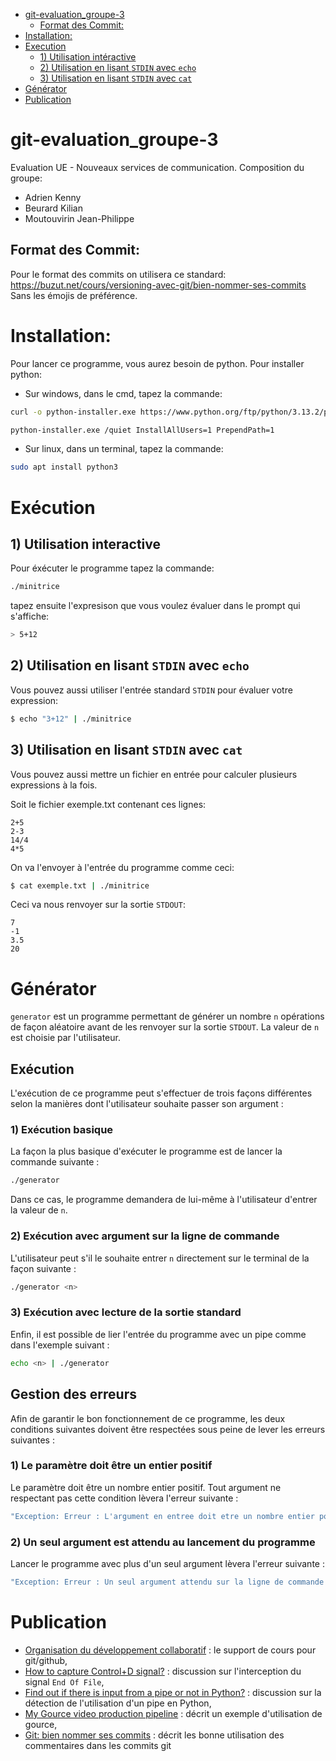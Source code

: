 - [git-evaluation\_groupe-3](#git-evaluation_groupe-3)
  - [Format des Commit:](#format-des-commit)
- [Installation:](#installation)
- [Execution](#execution)
  - [1) Utilisation intéractive](#1-utilisation-intéractive)
  - [2) Utilisation en lisant `STDIN` avec `echo`](#2-utilisation-en-lisant-stdin-avec-echo)
  - [3) Utilisation en lisant `STDIN` avec `cat`](#3-utilisation-en-lisant-stdin-avec-cat)
- [Générator](#générator)
- [Publication](#publication)


# git-evaluation_groupe-3
Evaluation UE - Nouveaux services de communication.
Composition du groupe: 
  - Adrien Kenny
  - Beurard Kilian
  - Moutouvirin Jean-Philippe 

## Format des Commit:
  Pour le format des commits on utilisera ce standard: https://buzut.net/cours/versioning-avec-git/bien-nommer-ses-commits
  Sans les émojis de préférence.

# Installation:
Pour lancer ce programme, vous aurez besoin de python.
Pour installer python:

- Sur windows, dans le cmd, tapez la commande:
```bash
curl -o python-installer.exe https://www.python.org/ftp/python/3.13.2/python-3.13.2-amd64.exe

python-installer.exe /quiet InstallAllUsers=1 PrependPath=1

```

- Sur linux, dans un terminal, tapez la commande:
```bash
sudo apt install python3
```

# Exécution
## 1) Utilisation interactive
Pour éxécuter le programme tapez la commande:
```bash
./minitrice
```
tapez ensuite l'expresison que vous voulez évaluer dans le prompt qui s'affiche:
```bash
> 5+12
```
## 2) Utilisation en lisant `STDIN` avec `echo`
Vous pouvez aussi utiliser l'entrée standard ```STDIN``` pour évaluer votre expression:
```bash
$ echo "3+12" | ./minitrice
```
## 3) Utilisation en lisant `STDIN` avec `cat`
Vous pouvez aussi mettre un fichier en entrée pour calculer plusieurs expressions à la fois.

Soit le fichier exemple.txt contenant ces lignes:
```
2+5
2-3
14/4
4*5
```

On va l'envoyer à l'entrée du programme comme ceci:

```bash
$ cat exemple.txt | ./minitrice
```
Ceci va nous renvoyer sur la sortie ```STDOUT```:
```
7
-1
3.5
20
```
# Générator

```generator``` est un programme permettant de générer un nombre ```n``` opérations de façon aléatoire avant de les renvoyer sur la sortie ```STDOUT```. La valeur de ```n``` est choisie par l'utilisateur.

## Exécution
L'exécution de ce programme peut s'effectuer de trois façons différentes selon la manières dont l'utilisateur souhaite passer son argument :

### 1) Exécution basique
La façon la plus basique d'exécuter le programme est de lancer la commande suivante :

```bash
./generator
```
Dans ce cas, le programme demandera de lui-même à l'utilisateur d'entrer la valeur de ```n```.

### 2) Exécution avec argument sur la ligne de commande
L'utilisateur peut s'il le souhaite entrer ```n``` directement sur le terminal de la façon suivante :

```bash
./generator <n>
```

### 3) Exécution avec lecture de la sortie standard
Enfin, il est possible de lier l'entrée du programme avec un pipe comme dans l'exemple suivant :
```bash
echo <n> | ./generator
```

## Gestion des erreurs
Afin de garantir le bon fonctionnement de ce programme, les deux conditions suivantes doivent être respectées sous peine de lever les erreurs suivantes :

### 1) Le paramètre doit être un entier positif
Le paramètre doit être un nombre entier positif. Tout argument ne respectant pas cette condition lèvera l'erreur suivante :

```bash
"Exception: Erreur : L'argument en entree doit etre un nombre entier positif"
```

### 2) Un seul argument est attendu au lancement du programme
Lancer le programme avec plus d'un seul argument lèvera l'erreur suivante :

```bash
"Exception: Erreur : Un seul argument attendu sur la ligne de commande !"
```

# Publication
- [Organisation du développement collaboratif](https://slides.com/frozar/git) : le support de cours pour git/github,
- [How to capture Control+D signal?](https://stackoverflow.com/questions/1516122/how-to-capture-controld-signal) : discussion sur l'interception du signal `End Of File`,
- [Find out if there is input from a pipe or not in Python?](https://stackoverflow.com/questions/33871836/find-out-if-there-is-input-from-a-pipe-or-not-in-python) : discussion sur la détection de l'utilisation d'un pipe en Python,
- [My Gource video production pipeline](https://dev.to/voieducode/my-gource-video-production-pipeline-5eb0) : décrit un exemple d'utilisation de gource,
- [Git: bien nommer ses commits](https://buzut.net/cours/versioning-avec-git/bien-nommer-ses-commits) : décrit les bonne utilisation des commentaires dans les commits git
